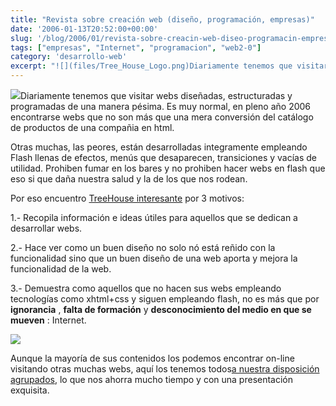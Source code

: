 ```yaml
---
title: "Revista sobre creación web (diseño, programación, empresas)"
date: '2006-01-13T20:52:00+00:00'
slug: '/blog/2006/01/revista-sobre-creacin-web-diseo-programacin-empresas'
tags: ["empresas", "Internet", "programacion", "web2-0"]
category: 'desarrollo-web'
excerpt: "![](files/Tree_House_Logo.png)Diariamente tenemos que visitar webs diseñadas, estructuradas y programadas de una manera pésima. Es muy normal, en pleno año 2006 encontrarse webs que no son más que una ..."
---
```

![](files/Tree_House_Logo.png)Diariamente tenemos que visitar webs diseñadas, estructuradas y programadas de una manera pésima. Es muy normal, en pleno año 2006 encontrarse webs que no son más que una mera conversión del catálogo de productos de una compañia en html.

Otras muchas, las peores, están desarrolladas integramente empleando Flash llenas de efectos, menús que desaparecen, transiciones y vacías de utilidad. Prohiben fumar en los bares y no prohiben hacer webs en flash que eso si que daña nuestra salud y la de los que nos rodean.

Por eso encuentro [TreeHouse interesante](http://treehousemagazine.com) por 3 motivos:

1.- Recopila información e ideas útiles para aquellos que se dedican a desarrollar webs.

2.- Hace ver como un buen diseño no solo nó está reñido con la funcionalidad sino que un buen diseño de una web aporta y mejora la funcionalidad de la web.

3.- Demuestra como aquellos que no hacen sus webs empleando tecnologías como xhtml+css y siguen empleando flash, no es más que por **ignorancia** , **falta de formación** y **desconocimiento del medio en que se mueven** : Internet.

![](files/6thumb.jpg)

Aunque la mayoría de sus contenidos los podemos encontrar on-line visitando otras muchas webs, aquí los tenemos todos[a nuestra disposición agrupados](http://treehousemagazine.com/catalog/treehouse-jan-2006/), lo que nos ahorra mucho tiempo y con una presentación exquisita.

